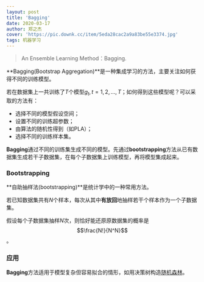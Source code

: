```yaml
---
layout: post
title: 'Bagging'
date: 2020-03-17
author: 郑之杰
cover: 'https://pic.downk.cc/item/5eda28cac2a9a83be55e3374.jpg'
tags: 机器学习
---
```


> An Ensemble Learning Method：Bagging.

**Bagging(Bootstrap Aggregation)**是一种集成学习的方法，主要关注如何获得不同的训练模型。

若在数据集上一共训练了$T$个模型$g_t,t=1,2,...,T$；如何得到这些模型呢？可以采取的方法有：
- 选择不同的模型假设空间；
- 设置不同的训练超参数；
- 由算法的随机性得到（如PLA）；
- 选择不同的训练样本集。

**Bagging**通过不同的训练集生成不同的模型。先通过**bootstrapping**方法从已有数据集生成若干子数据集，在每个子数据集上训练模型，再将模型集成起来。

### Bootstrapping
**自助抽样法(bootstrapping)**是统计学中的一种常用方法。

若已知数据集共有$N$个样本，每次从其中**有放回**地抽样若干个样本作为一个子数据集。

假设每个子数据集抽样$N$次，则恰好能还原原数据集的概率是$$\frac{N!}{N^N}$$。

### 应用
**Bagging**方法适用于模型复杂但容易拟合的情形，如用决策树构造[随机森林](https://0809zheng.github.io/2020/03/20/random-forest.html)。